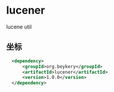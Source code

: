 # lucener

lucene util

## 坐标

```xml
  <dependency>
      <groupId>org.beykery</groupId>
      <artifactId>lucener</artifactId>
      <version>1.0.0</version>
  </dependency>
```
